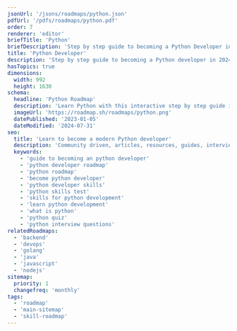 ```yaml
---
jsonUrl: '/jsons/roadmaps/python.json'
pdfUrl: '/pdfs/roadmaps/python.pdf'
order: 7
renderer: 'editor'
briefTitle: 'Python'
briefDescription: 'Step by step guide to becoming a Python Developer in 2024'
title: 'Python Developer'
description: 'Step by step guide to becoming a Python developer in 2024'
hasTopics: true
dimensions:
  width: 992
  height: 1630
schema:
  headline: 'Python Roadmap'
  description: 'Learn Python with this interactive step by step guide in 2024. We also have resources and short descriptions attached to the roadmap items so you can get everything you want to learn in one place.'
  imageUrl: 'https://roadmap.sh/roadmaps/python.png'
  datePublished: '2023-01-05'
  dateModified: '2024-07-31'
seo:
  title: 'Learn to become a modern Python developer'
  description: 'Community driven, articles, resources, guides, interview questions, quizzes for python development. Learn to become a modern Python developer by following the steps, skills, resources and guides listed in this roadmap.'
  keywords:
    - 'guide to becoming an python developer'
    - 'python developer roadmap'
    - 'python roadmap'
    - 'become python developer'
    - 'python developer skills'
    - 'python skills test'
    - 'skills for python development'
    - 'learn python development'
    - 'what is python'
    - 'python quiz'
    - 'python interview questions'
relatedRoadmaps:
  - 'backend'
  - 'devops'
  - 'golang'
  - 'java'
  - 'javascript'
  - 'nodejs'
sitemap:
  priority: 1
  changefreq: 'monthly'
tags:
  - 'roadmap'
  - 'main-sitemap'
  - 'skill-roadmap'
---
```

